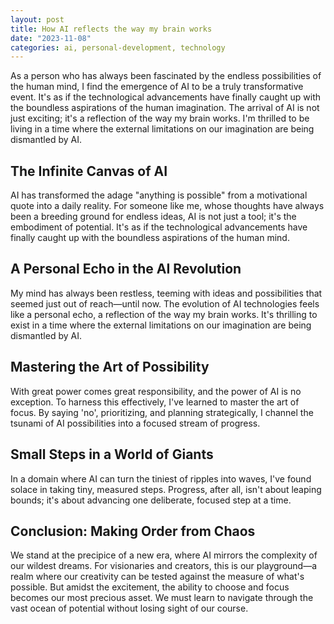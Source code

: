 ```yaml
---
layout: post
title: How AI reflects the way my brain works
date: "2023-11-08"
categories: ai, personal-development, technology
---
```


As a person who has always been fascinated by the endless possibilities of the human mind, I find the emergence of AI to be a truly transformative event. It's as if the technological advancements have finally caught up with the boundless aspirations of the human imagination. The arrival of AI is not just exciting; it's a reflection of the way my brain works. I'm thrilled to be living in a time where the external limitations on our imagination are being dismantled by AI.

## The Infinite Canvas of AI

AI has transformed the adage "anything is possible" from a motivational quote into a daily reality. For someone like me, whose thoughts have always been a breeding ground for endless ideas, AI is not just a tool; it's the embodiment of potential. It's as if the technological advancements have finally caught up with the boundless aspirations of the human mind.

## A Personal Echo in the AI Revolution

My mind has always been restless, teeming with ideas and possibilities that seemed just out of reach—until now. The evolution of AI technologies feels like a personal echo, a reflection of the way my brain works. It's thrilling to exist in a time where the external limitations on our imagination are being dismantled by AI.

## Mastering the Art of Possibility

With great power comes great responsibility, and the power of AI is no exception. To harness this effectively, I've learned to master the art of focus. By saying 'no', prioritizing, and planning strategically, I channel the tsunami of AI possibilities into a focused stream of progress.

## Small Steps in a World of Giants

In a domain where AI can turn the tiniest of ripples into waves, I've found solace in taking tiny, measured steps. Progress, after all, isn't about leaping bounds; it's about advancing one deliberate, focused step at a time.

## Conclusion: Making Order from Chaos

We stand at the precipice of a new era, where AI mirrors the complexity of our wildest dreams. For visionaries and creators, this is our playground—a realm where our creativity can be tested against the measure of what's possible. But amidst the excitement, the ability to choose and focus becomes our most precious asset. We must learn to navigate through the vast ocean of potential without losing sight of our course.
